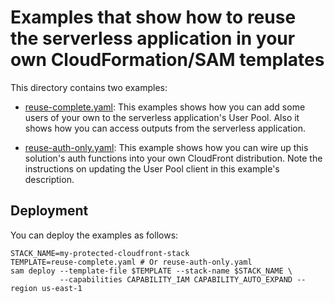 # Examples that show how to reuse the serverless application in your own CloudFormation/SAM templates

This directory contains two examples:

- [reuse-complete.yaml](./reuse-complete.yaml): This examples shows how you can add some users of your own to the serverless application's User Pool. Also it shows how you can access outputs from the serverless application.

- [reuse-auth-only.yaml](./reuse-auth-only.yaml): This example shows how you can wire up this solution's auth functions into your own CloudFront distribution. Note the instructions on updating the User Pool client in this example's description.

## Deployment

You can deploy the examples as follows:

```
STACK_NAME=my-protected-cloudfront-stack
TEMPLATE=reuse-complete.yaml # Or reuse-auth-only.yaml
sam deploy --template-file $TEMPLATE --stack-name $STACK_NAME \
           --capabilities CAPABILITY_IAM CAPABILITY_AUTO_EXPAND --region us-east-1

```

